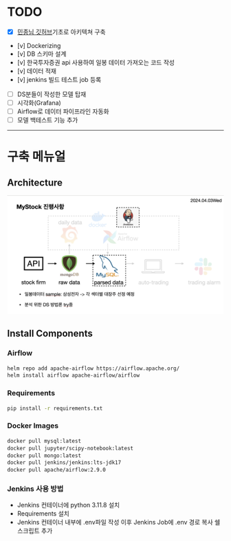 # TODO
- [x]  [민종님 깃허브](https://github.com/minjong3/Stock-price-prediction-service)기초로 아키텍쳐 구축
- [v] Dockerizing
- [v] DB 스키마 설계
- [v] 한국투자증권 api 사용하여 일봉 데이터 가져오는 코드 작성
- [v] 데이터 적재
- [v] jenkins 빌드 테스트 job 등록
- [ ] DS분들이 작성한 모델 탑재
- [ ] 시각화(Grafana)
- [ ] Airflow로 데이터 파이프라인 자동화
- [ ] 모델 백테스트 기능 추가

---
# 구축 메뉴얼
## Architecture
![](Mystock-architecture.png)
## Install Components

### Airflow
```bash
helm repo add apache-airflow https://airflow.apache.org/
helm install airflow apache-airflow/airflow
```
### Requirements
```bash
pip install -r requirements.txt
```

### Docker Images
```bash
docker pull mysql:latest
docker pull jupyter/scipy-notebook:latest
docker pull mongo:latest
docker pull jenkins/jenkins:lts-jdk17
docker pull apache/airflow:2.9.0
```

### Jenkins 사용 방법
- Jenkins 컨테이너에 python 3.11.8 설치
- Requirements 설치
- Jenkins 컨테이너 내부에 .env파일 작성 이후 Jenkins Job에 .env 경로 복사 쉘스크립트 추가